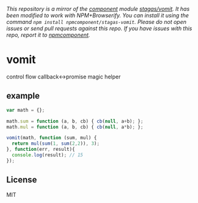 *This repository is a mirror of the [component](http://component.io) module [stagas/vomit](http://github.com/stagas/vomit). It has been modified to work with NPM+Browserify. You can install it using the command `npm install npmcomponent/stagas-vomit`. Please do not open issues or send pull requests against this repo. If you have issues with this repo, report it to [npmcomponent](https://github.com/airportyh/npmcomponent).*

# vomit

control flow callback<->promise magic helper

## example

```js
var math = {};

math.sum = function (a, b, cb) { cb(null, a+b); };
math.mul = function (a, b, cb) { cb(null, a*b); };

vomit(math, function (sum, mul) {
  return mul(sum(1, sum(2,2)), 3);
}, function(err, result){
  console.log(result); // 15
});
```

## License

MIT
